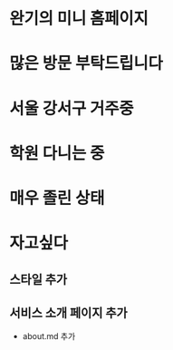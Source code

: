 # 완기의 미니 홈페이지
# 많은 방문 부탁드립니다
# 서울 강서구 거주중
# 학원 다니는 중
# 매우 졸린 상태
# 자고싶다

## 스타일 추가

## 서비스 소개 페이지 추가
- about.md 추가